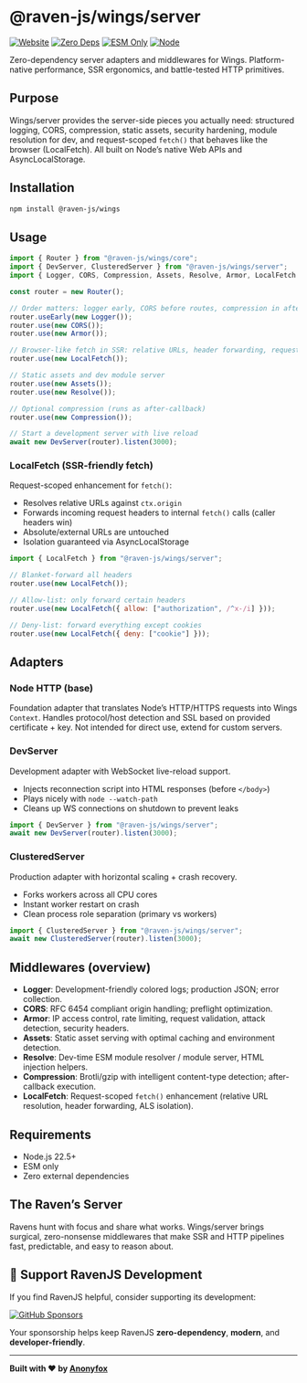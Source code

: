 # @raven-js/wings/server

[![Website](https://img.shields.io/badge/website-ravenjs.dev-black?style=flat-square)](https://ravenjs.dev)
[![Zero Deps](https://img.shields.io/badge/deps-0-black?style=flat-square)](#)
[![ESM Only](https://img.shields.io/badge/esm-only-black?style=flat-square)](#)
[![Node](https://img.shields.io/badge/node-%3E%3D22.5-black?style=flat-square)](#)

Zero-dependency server adapters and middlewares for Wings. Platform-native performance, SSR ergonomics, and battle-tested HTTP primitives.

## Purpose

Wings/server provides the server-side pieces you actually need: structured logging, CORS, compression, static assets, security hardening, module resolution for dev, and request-scoped `fetch()` that behaves like the browser (LocalFetch). All built on Node’s native Web APIs and AsyncLocalStorage.

## Installation

```bash
npm install @raven-js/wings
```

## Usage

```javascript
import { Router } from "@raven-js/wings/core";
import { DevServer, ClusteredServer } from "@raven-js/wings/server";
import { Logger, CORS, Compression, Assets, Resolve, Armor, LocalFetch } from "@raven-js/wings/server";

const router = new Router();

// Order matters: logger early, CORS before routes, compression in after callbacks
router.useEarly(new Logger());
router.use(new CORS());
router.use(new Armor());

// Browser-like fetch in SSR: relative URLs, header forwarding, request isolation
router.use(new LocalFetch());

// Static assets and dev module server
router.use(new Assets());
router.use(new Resolve());

// Optional compression (runs as after-callback)
router.use(new Compression());

// Start a development server with live reload
await new DevServer(router).listen(3000);
```

### LocalFetch (SSR-friendly fetch)

Request-scoped enhancement for `fetch()`:

- Resolves relative URLs against `ctx.origin`
- Forwards incoming request headers to internal `fetch()` calls (caller headers win)
- Absolute/external URLs are untouched
- Isolation guaranteed via AsyncLocalStorage

```javascript
import { LocalFetch } from "@raven-js/wings/server";

// Blanket-forward all headers
router.use(new LocalFetch());

// Allow-list: only forward certain headers
router.use(new LocalFetch({ allow: ["authorization", /^x-/i] }));

// Deny-list: forward everything except cookies
router.use(new LocalFetch({ deny: ["cookie"] }));
```

## Adapters

### Node HTTP (base)

Foundation adapter that translates Node’s HTTP/HTTPS requests into Wings `Context`. Handles protocol/host detection and SSL based on provided certificate + key. Not intended for direct use, extend for custom servers.

### DevServer

Development adapter with WebSocket live-reload support.

- Injects reconnection script into HTML responses (before `</body>`)
- Plays nicely with `node --watch-path`
- Cleans up WS connections on shutdown to prevent leaks

```js
import { DevServer } from "@raven-js/wings/server";
await new DevServer(router).listen(3000);
```

### ClusteredServer

Production adapter with horizontal scaling + crash recovery.

- Forks workers across all CPU cores
- Instant worker restart on crash
- Clean process role separation (primary vs workers)

```js
import { ClusteredServer } from "@raven-js/wings/server";
await new ClusteredServer(router).listen(3000);
```

## Middlewares (overview)

- **Logger**: Development-friendly colored logs; production JSON; error collection.
- **CORS**: RFC 6454 compliant origin handling; preflight optimization.
- **Armor**: IP access control, rate limiting, request validation, attack detection, security headers.
- **Assets**: Static asset serving with optimal caching and environment detection.
- **Resolve**: Dev-time ESM module resolver / module server, HTML injection helpers.
- **Compression**: Brotli/gzip with intelligent content-type detection; after-callback execution.
- **LocalFetch**: Request-scoped `fetch()` enhancement (relative URL resolution, header forwarding, ALS isolation).

## Requirements

- Node.js 22.5+
- ESM only
- Zero external dependencies

## The Raven’s Server

Ravens hunt with focus and share what works. Wings/server brings surgical, zero-nonsense middlewares that make SSR and HTTP pipelines fast, predictable, and easy to reason about.

## 🦅 Support RavenJS Development

If you find RavenJS helpful, consider supporting its development:

[![GitHub Sponsors](https://img.shields.io/badge/Sponsor%20on%20GitHub-%23EA4AAA?style=for-the-badge&logo=github&logoColor=white)](https://github.com/sponsors/Anonyfox)

Your sponsorship helps keep RavenJS **zero-dependency**, **modern**, and **developer-friendly**.

---

**Built with ❤️ by [Anonyfox](https://anonyfox.com)**
